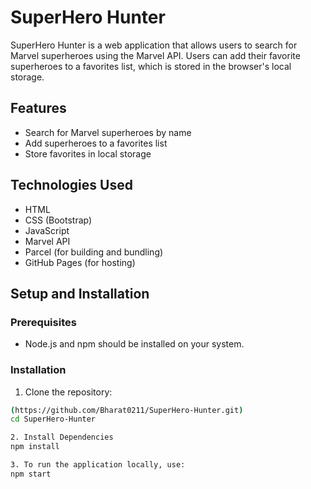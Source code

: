 # SuperHero Hunter

SuperHero Hunter is a web application that allows users to search for Marvel superheroes using the Marvel API. Users can add their favorite superheroes to a favorites list, which is stored in the browser's local storage.

## Features

- Search for Marvel superheroes by name
- Add superheroes to a favorites list
- Store favorites in local storage

## Technologies Used

- HTML
- CSS (Bootstrap)
- JavaScript
- Marvel API
- Parcel (for building and bundling)
- GitHub Pages (for hosting)

## Setup and Installation

### Prerequisites

- Node.js and npm should be installed on your system.

### Installation

1. Clone the repository:

```bash
(https://github.com/Bharat0211/SuperHero-Hunter.git)
cd SuperHero-Hunter

2. Install Dependencies
npm install

3. To run the application locally, use:
npm start

